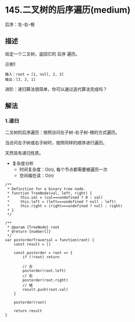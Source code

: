 # 145.二叉树的后序遍历(medium)

后序：左-右-根

## 描述

给定一个二叉树，返回它的 后序 遍历。

示例1
```
输入：root = [1, null, 2, 3]
输出：[3, 2, 1]
```

进阶：递归算法很简单，你可以通过迭代算法完成吗？


## 解法

### 1.递归

二叉树的后序遍历：按照访问左子树-右子树-根的方式遍历。

当访问左子树或右子树时，按照同样的顺序进行遍历。

天然具有递归性质。

+ 复杂度分析
  - 时间复杂度：O(n), 每个节点都需要被遍历一次
  - 空间福在读：O(n)

```
/**
 * Definition for a binary tree node.
 * function TreeNode(val, left, right) {
 *     this.val = (val===undefined ? 0 : val)
 *     this.left = (left===undefined ? null : left)
 *     this.right = (right===undefined ? null : right)
 * }
 */

/**
 * @param {TreeNode} root
 * @return {number[]}
 */
var postorderTraversal = function(root) {
    const result = []

    const postorder = root => {
        if (!root) return

        // 左
        postorder(root.left)
        // 右
        postorder(root.right)
        // 根
        result.push(root.val)
    }

    postorder(root)

    return result
}
```
